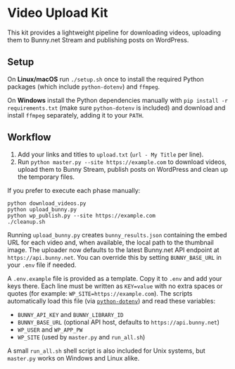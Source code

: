 # Video Upload Kit

This kit provides a lightweight pipeline for downloading videos, uploading them
 to Bunny.net Stream and publishing posts on WordPress.

## Setup
On **Linux/macOS** run `./setup.sh` once to install the required Python
packages (which include `python-dotenv`) and `ffmpeg`.

On **Windows** install the Python dependencies manually with
`pip install -r requirements.txt` (make sure `python-dotenv` is included) and
download and install `ffmpeg` separately, adding it to your `PATH`.

## Workflow
1. Add your links and titles to `upload.txt` (`url - My Title` per line).
2. Run `python master.py --site https://example.com` to download videos,
   upload them to Bunny Stream, publish posts on WordPress and clean up the
   temporary files.

If you prefer to execute each phase manually:

```
python download_videos.py
python upload_bunny.py
python wp_publish.py --site https://example.com
./cleanup.sh
```

Running `upload_bunny.py` creates `bunny_results.json` containing the embed URL
for each video and, when available, the local path to the thumbnail image. The
uploader now defaults to the latest Bunny.net API endpoint at
`https://api.bunny.net`. You can override this by setting `BUNNY_BASE_URL` in
your `.env` file if needed.

A `.env.example` file is provided as a template. Copy it to `.env` and add your
keys there. Each line must be written as `KEY=value` with no extra spaces or
quotes (for example: `WP_SITE=https://example.com`). The scripts automatically
load this file (via [`python-dotenv`](https://github.com/theskumar/python-dotenv)) and
read these variables:
- `BUNNY_API_KEY` and `BUNNY_LIBRARY_ID`
- `BUNNY_BASE_URL` (optional API host, defaults to `https://api.bunny.net`)
- `WP_USER` and `WP_APP_PW`
- `WP_SITE` (used by `master.py` and `run_all.sh`)

A small `run_all.sh` shell script is also included for Unix systems, but
`master.py` works on Windows and Linux alike.
